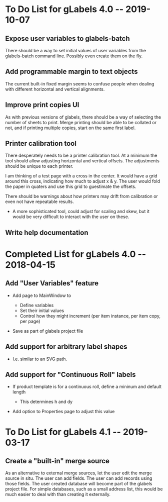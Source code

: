 To Do List for gLabels 4.0 -- 2019-10-07
========================================

Expose user variables to glabels-batch
--------------------------------------
There should be a way to set initial values of user variables from the glabels-batch
command line.  Possibly even create them on the fly.

Add programmable margin to text objects
---------------------------------------
The current built-in fixed margin seems to confuse people when dealing with
different horizontal and vertical alignments.

Improve print copies UI
-----------------------
As with previous versions of glabels, there should be a way of selecting
the number of sheets to print.  Merge printing should be able to be collated
or not, and if printing multiple copies, start on the same first label.

Printer calibration tool
------------------------
There desperately needs to be a printer calibration tool.  At a minimum
the tool should allow adjusting horizontal and vertical offsets.  The
adjustments should be unique to each printer.

I am thinking of a test page with a cross in the center.  It would have a
grid around this cross, indicating how much to adjust x & y.  The user
would fold the paper in quaters and use this grid to guestimate the offsets.

There should be warnings about how printers may drift from calibration or
even not have repeatable results.

* A more sophisticated tool, could adjust for scaling and skew, but it would
be very difficult to interact with the user on these.


Write help documentation
------------------------


Completed List for gLabels 4.0 -- 2018-04-15
============================================

Add "User Variables" feature
----------------------------

* Add page to MainWindow to
    - Define variables
    - Set their initial values
    - Control how they might increment (per item instance, per item copy, per page)

* Save as part of glabels project file


Add support for arbitrary label shapes
--------------------------------------

* I.e. similar to an SVG path.


Add support for "Continuous Roll" labels
----------------------------------------

* If product template is for a continuous roll, define a mininum and default length
    - This determines h and dy

* Add option to Properties page to adjust this value



To Do List for gLabels 4.1 -- 2019-03-17
========================================

Create a "built-in" merge source
--------------------------------
As an alternative to external merge sources, let the user edit the merge source
in situ.  The user can add fields.  The user can add records using those fields.
The user created database will become part of the glabels project file.
For simple databases, such as a small address list, this would be much easier
to deal with than creating it externally.
